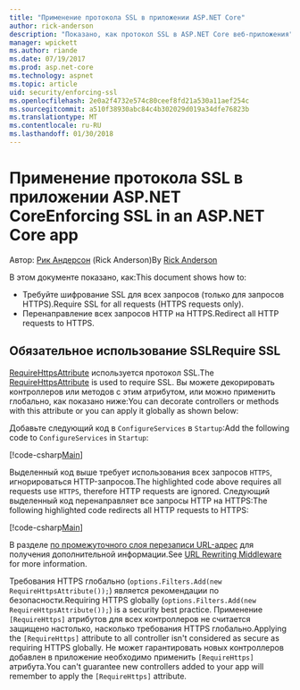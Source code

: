```yaml
---
title: "Применение протокола SSL в приложении ASP.NET Core"
author: rick-anderson
description: "Показано, как протокол SSL в ASP.NET Core веб-приложения"
manager: wpickett
ms.author: riande
ms.date: 07/19/2017
ms.prod: asp.net-core
ms.technology: aspnet
ms.topic: article
uid: security/enforcing-ssl
ms.openlocfilehash: 2e0a2f4732e574c80ceef8fd21a530a11aef254c
ms.sourcegitcommit: a510f38930abc84c4b302029d019a34dfe76823b
ms.translationtype: MT
ms.contentlocale: ru-RU
ms.lasthandoff: 01/30/2018
---
```

# <a name="enforcing-ssl-in-an-aspnet-core-app"></a><span data-ttu-id="87811-103">Применение протокола SSL в приложении ASP.NET Core</span><span class="sxs-lookup"><span data-stu-id="87811-103">Enforcing SSL in an ASP.NET Core app</span></span>

<span data-ttu-id="87811-104">Автор: [Рик Андерсон](https://twitter.com/RickAndMSFT) (Rick Anderson)</span><span class="sxs-lookup"><span data-stu-id="87811-104">By [Rick Anderson](https://twitter.com/RickAndMSFT)</span></span>

<span data-ttu-id="87811-105">В этом документе показано, как:</span><span class="sxs-lookup"><span data-stu-id="87811-105">This document shows how to:</span></span>

- <span data-ttu-id="87811-106">Требуйте шифрование SSL для всех запросов (только для запросов HTTPS).</span><span class="sxs-lookup"><span data-stu-id="87811-106">Require SSL for all requests (HTTPS requests only).</span></span>
- <span data-ttu-id="87811-107">Перенаправление всех запросов HTTP на HTTPS.</span><span class="sxs-lookup"><span data-stu-id="87811-107">Redirect all HTTP requests to HTTPS.</span></span>

## <a name="require-ssl"></a><span data-ttu-id="87811-108">Обязательное использование SSL</span><span class="sxs-lookup"><span data-stu-id="87811-108">Require SSL</span></span>

<span data-ttu-id="87811-109">[RequireHttpsAttribute](https://docs.microsoft.com/aspnet/core/api/microsoft.aspnetcore.mvc.requirehttpsattribute) используется протокол SSL.</span><span class="sxs-lookup"><span data-stu-id="87811-109">The [RequireHttpsAttribute](https://docs.microsoft.com/aspnet/core/api/microsoft.aspnetcore.mvc.requirehttpsattribute) is used to require SSL.</span></span> <span data-ttu-id="87811-110">Вы можете декорировать контроллеров или методов с этим атрибутом, или можно применить глобально, как показано ниже:</span><span class="sxs-lookup"><span data-stu-id="87811-110">You can decorate controllers or methods with this attribute or you can apply it globally as shown below:</span></span>

<span data-ttu-id="87811-111">Добавьте следующий код в `ConfigureServices` в `Startup`:</span><span class="sxs-lookup"><span data-stu-id="87811-111">Add the following code to `ConfigureServices` in `Startup`:</span></span>

[!code-csharp[Main](authentication/accconfirm/sample/WebApp1/Startup.cs?name=snippet2&highlight=4-)]

<span data-ttu-id="87811-112">Выделенный код выше требует использования всех запросов `HTTPS`, игнорироваться HTTP-запросов.</span><span class="sxs-lookup"><span data-stu-id="87811-112">The highlighted code above requires all requests use `HTTPS`, therefore HTTP requests are ignored.</span></span> <span data-ttu-id="87811-113">Следующий выделенный код перенаправляет все запросы HTTP на HTTPS:</span><span class="sxs-lookup"><span data-stu-id="87811-113">The following highlighted code redirects all HTTP requests to HTTPS:</span></span>

[!code-csharp[Main](authentication/accconfirm/sample/WebApp1/Startup.cs?name=snippet_AddRedirectToHttps&highlight=7-)]

<span data-ttu-id="87811-114">В разделе [по промежуточного слоя перезаписи URL-адрес](xref:fundamentals/url-rewriting) для получения дополнительной информации.</span><span class="sxs-lookup"><span data-stu-id="87811-114">See [URL Rewriting Middleware](xref:fundamentals/url-rewriting) for more information.</span></span>

<span data-ttu-id="87811-115">Требования HTTPS глобально (`options.Filters.Add(new RequireHttpsAttribute());`) является рекомендации по безопасности.</span><span class="sxs-lookup"><span data-stu-id="87811-115">Requiring HTTPS globally (`options.Filters.Add(new RequireHttpsAttribute());`) is a security best practice.</span></span> <span data-ttu-id="87811-116">Применение `[RequireHttps]` атрибутов для всех контроллеров не считается защищено настолько, насколько требования HTTPS глобально.</span><span class="sxs-lookup"><span data-stu-id="87811-116">Applying the `[RequireHttps]` attribute to all controller isn't considered as secure as requiring HTTPS globally.</span></span> <span data-ttu-id="87811-117">Не может гарантировать новых контроллеров добавлен в приложение необходимо применить `[RequireHttps]` атрибута.</span><span class="sxs-lookup"><span data-stu-id="87811-117">You can't guarantee new controllers added to your app will remember to apply the `[RequireHttps]` attribute.</span></span>
